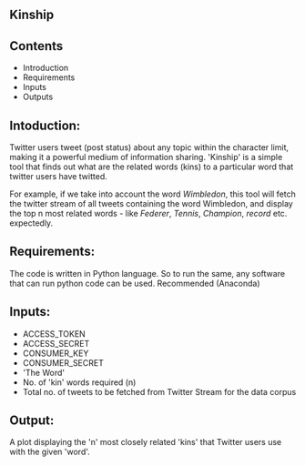 Kinship
-------

Contents
---------------------
   
 * Introduction
 * Requirements
 * Inputs
 * Outputs

Intoduction:
------------

Twitter users tweet (post status) about any topic within the character limit, making it a powerful medium of information sharing.
'Kinship' is a simple tool that finds out what are the related words (kins) to a particular word that twitter users have twitted.

For example, if we take into account the word *Wimbledon*, this tool will fetch the twitter stream of all tweets containing the word Wimbledon, and display the top n most related words - like *Federer*, *Tennis*, *Champion*, *record* etc. expectedly.

Requirements:
-------------

The code is written in Python language. So to run the same, any software that can run python code can be used.
Recommended (Anaconda) 

Inputs:
-------

  * ACCESS_TOKEN 
  * ACCESS_SECRET 
  * CONSUMER_KEY 
  * CONSUMER_SECRET
  * 'The Word'
  * No. of 'kin' words required (n)
  * Total no. of tweets to be fetched from Twitter Stream for the data corpus
  
Output:
-------

  A plot displaying the 'n' most closely related 'kins' that Twitter users use with the given 'word'.
